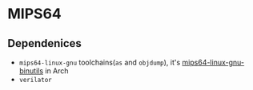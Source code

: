 # MIPS64
## Dependenices
- `mips64-linux-gnu` toolchains(`as` and `objdump`), it's [mips64-linux-gnu-binutils](https://aur.archlinux.org/packages/mips64-linux-gnu-binutils) in Arch  
- `verilator`
